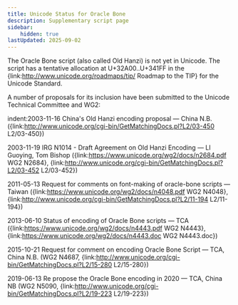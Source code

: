 ```yaml
---
title: Unicode Status for Oracle Bone
description: Supplementary script page
sidebar:
    hidden: true
lastUpdated: 2025-09-02
---
```


The Oracle Bone script (also called Old Hanzi) is not yet in Unicode. The script has a tentative allocation at U+32A00..U+341FF in the {link:http://www.unicode.org/roadmaps/tip/ Roadmap to the TIP} for the Unicode Standard.

[comment]: # (end of intro)

[comment]: # (start of blocks)



[comment]: # (end of blocks)

[comment]: # (start of chars)



[comment]: # (end of chars)

[comment]: # (start of rest)

A number of proposals for its inclusion have been submitted to the Unicode Technical Committee and WG2:

indent:2003-11-16 China's Old Hanzi encoding proposal — China N.B. ({link:http://www.unicode.org/cgi-bin/GetMatchingDocs.pl?L2/03-450 L2/03-450})

2003-11-19 IRG N1014 - Draft Agreement on Old Hanzi Encoding — LI Guoying, Tom Bishop ({link:https://www.unicode.org/wg2/docs/n2684.pdf WG2 N2684}, {link:http://www.unicode.org/cgi-bin/GetMatchingDocs.pl?L2/03-452 L2/03-452})

2011-05-13 Request for comments on font-making of oracle-bone scripts — Taiwan ({link:https://www.unicode.org/wg2/docs/n4048.pdf WG2 N4048},  {link:http://www.unicode.org/cgi-bin/GetMatchingDocs.pl?L2/11-194 L2/11-194})

2013-06-10 Status of encoding of Oracle Bone scripts — TCA ({link:https://www.unicode.org/wg2/docs/n4443.pdf WG2 N4443}, {link:https://www.unicode.org/wg2/docs/n4443.doc WG2 N4443.doc})

2015-10-21 Request for comment on encoding Oracle Bone Script — TCA, China N.B. (WG2 N4687, {link:http://www.unicode.org/cgi-bin/GetMatchingDocs.pl?L2/15-280 L2/15-280})

2019-06-13 Re propose the Oracle Bone encoding in 2020 — TCA, China NB (WG2 N5090, {link:http://www.unicode.org/cgi-bin/GetMatchingDocs.pl?L2/19-223 L2/19-223})
